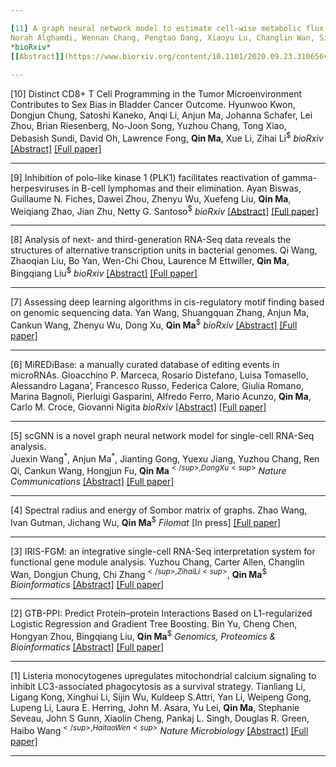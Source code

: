```yaml
---

[11] A graph neural network model to estimate cell-wise metabolic flux using single cell RNA-seq data.
Norah Alghamdi, Wennan Chang, Pengtao Dang, Xiaoyu Lu, Changlin Wan, Silpa Gampala, Zhi Huang, Jiashi Wang, **Qin Ma**, Yong Zang, Melissa Fishel<sup>$</sup>, Sha Cao<sup>$</sup>, Chi Zhang<sup>$</sup>
*bioRxiv*
[[Abstract]](https://www.biorxiv.org/content/10.1101/2020.09.23.310656v2) [[Full paper]](https://www.biorxiv.org/content/10.1101/2020.09.23.310656v2.full.pdf)
 
---
```


[10] Distinct CD8+ T Cell Programming in the Tumor Microenvironment Contributes to Sex Bias in Bladder Cancer Outcome.
Hyunwoo Kwon, Dongjun Chung, Satoshi Kaneko, Anqi Li, Anjun Ma, Johanna Schafer, Lei Zhou, Brian Riesenberg, No-Joon Song, Yuzhou Chang, Tong Xiao, Debasish Sundi, David Oh, Lawrence Fong, **Qin Ma**, Xue Li, Zihai Li<sup>$</sup>
*bioRxiv*
[[Abstract]](https://www.biorxiv.org/content/10.1101/2020.04.13.039735v1.full) [[Full paper]](https://www.biorxiv.org/content/10.1101/2020.04.13.039735v1.full.pdf)

---

[9] Inhibition of polo-like kinase 1 (PLK1) facilitates reactivation of gamma-herpesviruses in B-cell lymphomas and their elimination.
Ayan Biswas, Guillaume N. Fiches, Dawei Zhou, Zhenyu Wu, Xuefeng Liu, **Qin Ma**, Weiqiang Zhao, Jian Zhu, Netty G. Santoso<sup>$</sup>
*bioRxiv*
[[Abstract]](https://www.biorxiv.org/content/10.1101/2020.10.08.330548v2) [[Full paper]](https://www.biorxiv.org/content/10.1101/2020.10.08.330548v2.full.pdf)
 
---

[8] Analysis of next- and third-generation RNA-Seq data reveals the structures of alternative transcription units in bacterial genomes.
Qi Wang, Zhaoqian Liu, Bo Yan, Wen-Chi Chou, Laurence M Ettwiller, **Qin Ma**, Bingqiang Liu<sup>$</sup>
*bioRxiv*
[[Abstract]](https://www.biorxiv.org/content/10.1101/2021.01.02.425006v1) [[Full paper]](https://www.biorxiv.org/content/10.1101/2021.01.02.425006v1.full.pdf)


---

[7] Assessing deep learning algorithms in cis-regulatory motif finding based on genomic sequencing data.
Yan Wang, Shuangquan Zhang, Anjun Ma, Cankun Wang, Zhenyu Wu, Dong Xu, **Qin Ma**<sup>$</sup>
*bioRxiv*
[[Abstract]](https://www.biorxiv.org/content/10.1101/2020.11.30.403261v1) [[Full paper]](https://www.biorxiv.org/content/10.1101/2020.11.30.403261v1.full.pdf)


---
[6] MiREDiBase: a manually curated database of editing events in microRNAs. 
Gioacchino P. Marceca, Rosario Distefano, Luisa Tomasello, Alessandro Lagana’, Francesco Russo, Federica Calore, Giulia Romano, Marina Bagnoli, Pierluigi Gasparini, Alfredo Ferro, Mario Acunzo, **Qin Ma**, Carlo M. Croce, Giovanni Nigita
*bioRxiv*
[[Abstract]](https://www.biorxiv.org/content/10.1101/2020.09.04.283689v1) [[Full paper]](https://www.biorxiv.org/content/10.1101/2020.09.04.283689v1.full.pdf) 

---

[5] scGNN is a novel graph neural network model for single-cell RNA-Seq analysis.  
Juexin Wang<sup>\*</sup>, Anjun Ma<sup>\*</sup>, Jianting Gong, Yuexu Jiang, Yuzhou Chang, Ren Qi, Cankun Wang, Hongjun Fu, **Qin Ma**<sup>$</sup>, Dong Xu<sup>$</sup>
*Nature Communications*
[[Abstract]](https://doi.org/10.1038/s41467-021-22197-x) [[Full paper]](https://u.osu.edu/bmbl/files/2021/03/Wang_et_al-2021-Nature_Communications-1.pdf)

---

[4] Spectral radius and energy of Sombor matrix of graphs.
Zhao Wang, Ivan Gutman, Jichang Wu, **Qin Ma**<sup>$</sup>
*Filomat*
[In press] [[Full paper]](https://u.osu.edu/bmbl/files/2021/04/Spectral-Radius-and-Energy-of-Sombor-Matrix-of-Graphs.pdf)

--- 

[3] IRIS-FGM: an integrative single-cell RNA-Seq interpretation system for functional gene module analysis.
Yuzhou Chang, Carter Allen, Changlin Wan, Dongjun Chung, Chi Zhang<sup>$</sup>, Zihai Li<sup>$</sup>,  **Qin Ma**<sup>$</sup>
*Bioinformatics*
[[Abstract]](https://academic.oup.com/bioinformatics/advance-article-abstract/doi/10.1093/bioinformatics/btab108/6140779) [[Full paper]](https://u.osu.edu/bmbl/files/2021/02/iris-fgm.pdf)


---

[2] GTB-PPI: Predict Protein–protein Interactions Based on L1-regularized Logistic Regression and Gradient Tree Boosting.
Bin Yu, Cheng Chen, Hongyan Zhou, Bingqiang Liu, **Qin Ma**<sup>$</sup>
*Genomics, Proteomics & Bioinformatics*
[[Abstract]](https://www.sciencedirect.com/science/article/pii/S1672022921000048) [[Full paper]](https://u.osu.edu/bmbl/files/2021/01/1-s2.0-S1672022921000048-main.pdf)


---

[1] Listeria monocytogenes upregulates mitochondrial calcium signaling to inhibit LC3-associated phagocytosis as a survival strategy.
Tianliang Li, Ligang Kong, Xinghui Li, Sijin Wu, Kuldeep S.Attri, Yan Li, Weipeng Gong, Lupeng Li, Laura E. Herring, John M. Asara, Yu Lei, **Qin Ma**, Stephanie Seveau, John S Gunn, Xiaolin Cheng, Pankaj L. Singh, Douglas R. Green, Haibo Wang<sup>$</sup>, Haitao Wen<sup>$</sup>
*Nature Microbiology*
[[Abstract]](https://www.nature.com/articles/s41564-020-00843-2) [[Full paper]](https://u.osu.edu/bmbl/files/2021/01/s41564-020-00843-2.pdf)

---